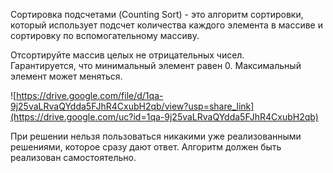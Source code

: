 Сортировка подсчетами (Counting Sort) - это алгоритм сортировки, который использует подсчет количества каждого элемента в массиве и сортировку по вспомогательному массиву.

Отсортируйте массив целых не отрицательных чисел.  
Гарантируется, что минимальный элемент равен 0. Максимальный элемент может меняться.

![https://drive.google.com/file/d/1qa-9j25vaLRvaQYdda5FJhR4CxubH2qb/view?usp=share_link](https://drive.google.com/uc?id=1qa-9j25vaLRvaQYdda5FJhR4CxubH2qb)

При решении нельзя пользоваться никакими уже реализованными решениями, которое сразу дают ответ.
Алгоритм должен быть реализован самостоятельно.
